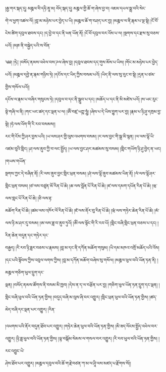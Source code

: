 ﻿  
།རྒྱ་གར་སྐད་དུ། མཎྜལ་བི་དཧི་ནཱ་མ། བོད་སྐད་དུ། མཎྜལ་གྱི་ཆོ་ག་ཞེས་བྱ་བ། འཇམ་དཔལ་སྨྲ་བའི་སེང་  
གེ་ལ་ཕྱག་འཚལ་ལོ། །བླ་མ་མཉེས་པར་བྱེད་པ་ཡི། །མཎྜལ་ཆོ་ག་བཤད་པར་བྱ། །མཎྜལ་ལ་ནི་རྣམ་པ་ལྔ་སྟེ། །ངོ་བོ་ངེས་ཚིག་དབུལ་ཐབས་དང། །ད་བྱེ་བ་དང་ནི་ཕན་ཡོན་ནོ། །ངོ་བོ་དབུལ་བར་འོས་པ་ལ། །སྔགས་དང་རྫས་སུ་བཅས་པའོ། །མཎ་ནི་བསྐྱེད་པའི་ས་བོན་  
  
༄༅། །ཏེ༑ །བསོད་ནམས་འཕེལ་བས་ཌལ་ཞེས་བྱ། །དབུལ་ཐབས་དད་གུས་མོས་པ་ཡིས། །གོང་མ་མཉེས་པར་བྱེད་པའོ། །མཎྜལ་དབྱེ་ན་རྣམ་གཉིས་ཏེ། །དངོས་དང་ཡིད་ཀྱིས་བསམ་པའོ། །ཡིད་ནི་ལས་སུ་རུང་བ་སྟེ། །དྲན་པ་ཙམ་གྱིས་གསོལ་པའོ།།  
དངོས་ལ་རྣམ་པ་བཞིར་གསུངས་ཏེ། །དབུལ་བ་དང་ནི་སྒྲུབ་པ་དང། །མཆོད་པ་དང་ནི་མི་མཛེས་པའོ། །ས་ཡང་རུང་སྟེ་གཞི་ལ་ནི། །གང་ཡང་ཚད་དང་ལྡན་པ་ལ། །ཨོཾ་བཛྲ་ཡཀྵ་ཧཱུཾ། །ཞེས་པ་དེ་ཡིས་བྱུག་པར་བྱ། །རྣམ་པ་ཉི་ཤུ་དགྲམ་བྱ་སྟེ། །ཧཾ་ལས་འོག་གི་རི་རབ་བསམས།།  
རང་གི་ངོས་ཀྱི་ཤར་བྱས་པའི། །ཡ་ལས་ཤར་གྱི་ལུས་འཕགས་བསམ། །ར་ལས་བྱང་གི་སྒྲ་མི་སྙན། །ལ་ལས་ལྷོ་ཡི་འཛམ་བུའི་གླིང། །ཤ་ལས་ནུབ་ཀྱི་བ་ལང་སྤྱོད། །ཡ་ལས་བྱང་ཤར་མཚམས་སུ་བསམ། །གླིང་གཡོག་ཉི་ཤུ་བྱེད་ན་ཡང། །གཡས་གཡོན་  
སྔགས་ཀྱང་དེ་བཞིན་ནོ། །རི་ལས་ནུབ་བྱང་གླིང་ཕྲན་བསམ། །ཤཾ་ལས་ལྷོ་ནུབ་མཚམས་ཡིན་ནོ། །ལཾ་ལས་ལྷོ་ཤར་གླིང་ཕྲན་བསམ། །ཙ་ལས་བཙུན་མོ་རིན་པོ་ཆེ། །ཆ་ལས་བློན་པོ་རིན་པོ་ཆེ། །ཛ་ལས་དམག་དཔོན་རིན་པོ་ཆེ། །ཝ་ལས་གླང་པོ་རིན་པོ་ཆེ། །ཅི་ལས་རྟ་  
མཆོག་རིན་པོ་ཆེ། །ཚམ་ལས་འཁོར་ལོ་རིན་པོ་ཆེ། །ཛཾ་ལས་ནོར་བུ་རིན་པོ་ཆེ། །ཝཾ་ལས་གཏེར་ཆེན་རིན་པོ་ཆེ། །མཾ་ལས་ཉི་མ་ཤར་དུ་བསམ། །ཨ་ལས་ཟླ་བ་ནུབ་ཏུའོ། །ཨོཾ་ལས་སྟོང་གི་རི་རབ་པོ། །གླིང་བཞི་གླིང་ཕྲན་བཅས་པ་དང། །རིན་ཆེན་བདུན་དང་གཏེར་དང་  
བརྒྱད། །རི་རབ་ཉི་ཟླར་བཅས་པ་རྣམས། །བླ་མ་དང་ནི་དཀོན་མཆོག་གསུམ། །ཡི་དམ་མཁའ་འགྲོ་མཆོད་པའི་འོས། །དང་པའི་སྟོབས་ཀྱིས་འབུལ་ལགས་ཀྱིས། །བླ་མ་དཀོན་མཆོག་བཞེས་སུ་གསོལ། །མཎྜལ་ཕུལ་བའི་ཡོན་ཏན་ནི། །མཎྜལ་གཅིག་ཕུལ་དྲུག་དང་  
ལྡན། །བསོད་ནམས་ཚོགས་ནི་བསམ་མི་ཁྱབ། །དེས་ན་ད་ལ་བརྩོན་པར་བྱ། །གཅིག་ཕུལ་ཡོན་ཏན་དྲུག་དང་ལྡན། །གླིང་བཞི་ཕུལ་བའི་ཡོན་ཏན་གྱིས། །བདུད་བཞི་མ་ལུས་ཞི་བར་འགྱུར། །གླིང་ཕྲན་ཕུལ་བའི་ཡོན་ཏན་གྱིས། །ཚད་མེད་བཞི་དང་ལྡན་པར་འགྱུར། །རིན་  
  
།འཕགས་པའི་ནོར་བདུན་ཐོབ་པར་འགྱུར། །གཏེར་ཆེན་ཕུལ་བའི་ཡོན་ཏན་གྱིས། །མི་ཟད་ལོངས་སྤྱོད་འཕེལ་བར་འགྱུར། །ཉི་ཟླ་ཕུལ་བའི་ཡོན་ཏན་གྱིས། །ལྟ་བསྒོམ་སེམས་ལ་གསལ་བར་འགྱུར། །རི་རབ་ཕུལ་བའི་ཡོན་ཏན་གྱིས། །རང་འབྱུང་ཡེ་  
ཤེས་ཐོབ་པར་འགྱུར། །མཎྜལ་དབུལ་བའི་ཆོ་ག་རྗེ་བཙན་ཀ་མ་ལ་ཤཱི་ལས་མཛད་པ་རྫོགས་སོ།།  
  
  
